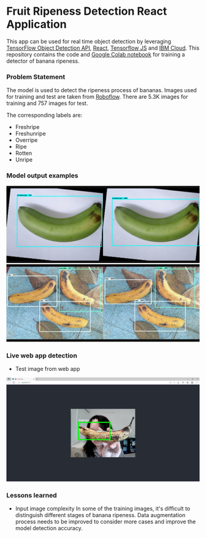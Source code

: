 # Fruit Ripeness Detection React Application

This app can be used for real time object detection by leveraging [TensorFlow Object Detection API](https://github.com/tensorflow/models/tree/master/research/object_detection), [React](https://reactjs.org/), [Tensorflow JS](https://www.tensorflow.org/js) and [IBM Cloud](https://www.ibm.com/cloud). This repository contains the code and [Google Colab notebook](https://github.com/xzong0619/Fruit-Ripeness-Detection/blob/main/Banana_ripeness_training.ipynb) for training a detector of banana ripeness.

### Problem Statement
The model is used to detect the ripeness process of bananas. Images used for training and test are taken from [Roboflow](https://universe.roboflow.com/fruit-ripening/fruit-ripening-process/dataset/2). There are 5.3K images for training and 757 images for test.

The corresponding labels are:

- Freshripe
- Freshunripe
- Overripe
- Ripe
- Rotten
- Unripe

### Model output examples
![freshunripe](https://github.com/xzong0619/Fruit-Ripeness-Detection/blob/main/images_for_readme/test_freshunripe.png)
![ripe](https://github.com/xzong0619/Fruit-Ripeness-Detection/blob/main/images_for_readme/test_ripe.png)

### Live web app detection

- Test image from web app

![web_app](https://github.com/xzong0619/Fruit-Ripeness-Detection/blob/main/images_for_readme/web_app.jpg)

### Lessons learned
- Input image complexity
  In some of the training images, it's difficult to distinguish different stages of banana ripeness. Data augmentation process needs to be improved to consider more cases and improve the model detection accuracy.



